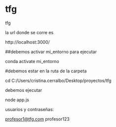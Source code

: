 # tfg
 tfg

la url donde se corre es 

http://localhost:3000/

##debemos activar mi_entorno para ejecutar

conda activate mi_entorno

#debemos estar en la ruta de la carpeta

cd C:/Users/cristina.cerralbo/Desktop/proyectos/tfg

debemos ejecutar 

node app.js

usuarios y contraseñas:

profesor1@tfg.com
profesor123